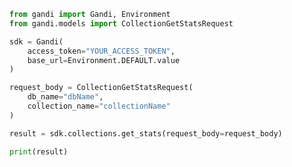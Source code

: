 ```python
from gandi import Gandi, Environment
from gandi.models import CollectionGetStatsRequest

sdk = Gandi(
    access_token="YOUR_ACCESS_TOKEN",
    base_url=Environment.DEFAULT.value
)

request_body = CollectionGetStatsRequest(
    db_name="dbName",
    collection_name="collectionName"
)

result = sdk.collections.get_stats(request_body=request_body)

print(result)

```

<!-- This file was generated by liblab | https://liblab.com/ -->
